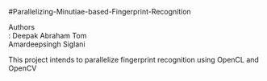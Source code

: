#Parallelizing-Minutiae-based-Fingerprint-Recognition

Authors </br>:
Deepak Abraham Tom </br>
Amardeepsingh Siglani

This project intends to parallelize fingerprint recognition using OpenCL and OpenCV

